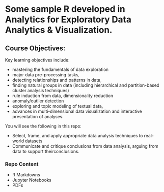 # Some sample R developed in Analytics for Exploratory Data Analytics & Visualization.

## Course Objectives:

Key learning objectives include:
* mastering the fundamentals of data exploration
* major data pre-processing  tasks,
* detecting  relationships  and  patterns  in  data,
* finding  natural  groups  in  data (including hierarchical and partition-based cluster analysis techniques)
* rule induction from data, dimensionality  reduction
* anomaly/outlier  detection
* exploring  and  topic  modeling  of  textual data,
* advances  in  multi-dimensional  data visualization and  interactive  presentation  of analyses

You will see the following in this repo:
* Select, frame, and apply appropriate data analysis techniques to real-world datasets
* Communicate and critique conclusions from data analysis, arguing from data to support theirconclusions.

### Repo Content
* R Markdowns
* Jupyter Notebooks
* PDFs